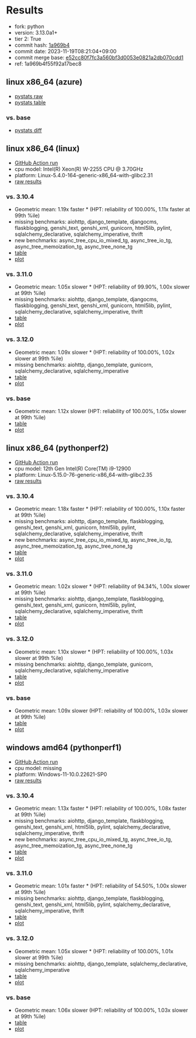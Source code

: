 # Results

- fork: python
- version: 3.13.0a1+
- tier 2: True
- commit hash: [1a969b4](https://github.com/python/cpython/commit/1a969b4)
- commit date: 2023-11-19T08:21:04+09:00
- commit merge base: [e52cc80f7fc3a560bf3d0053e0821a2db070cdd1](https://github.com/python/cpython/commit/e52cc80f7fc3a560bf3d0053e0821a2db070cdd1)
- ref: 1a969b4f55f92a17bec8

## linux x86_64 (azure)

- [pystats raw](bm-20231119-azure-x86_64-python-1a969b4f55f92a17bec8-3.13.0a1%2B-1a969b4-pystats.json)
- [pystats table](bm-20231119-azure-x86_64-python-1a969b4f55f92a17bec8-3.13.0a1%2B-1a969b4-pystats.md)

### vs. base

- [pystats diff](bm-20231119-azure-x86_64-python-1a969b4f55f92a17bec8-3.13.0a1%2B-1a969b4-pystats-vs-base.md)

## linux x86_64 (linux)

- [GitHub Action run](https://github.com/faster-cpython/benchmarking/actions/runs/6917201987)
- cpu model: Intel(R) Xeon(R) W-2255 CPU @ 3.70GHz
- platform: Linux-5.4.0-164-generic-x86_64-with-glibc2.31
- [raw results](bm-20231119-linux-x86_64-python-1a969b4f55f92a17bec8-3.13.0a1%2B-1a969b4.json)

### vs. 3.10.4

- Geometric mean: 1.19x faster \* (HPT: reliability of 100.00%, 1.11x faster at 99th %ile)
- missing benchmarks: aiohttp, django_template, djangocms, flaskblogging, genshi_text, genshi_xml, gunicorn, html5lib, pylint, sqlalchemy_declarative, sqlalchemy_imperative, thrift
- new benchmarks: async_tree_cpu_io_mixed_tg, async_tree_io_tg, async_tree_memoization_tg, async_tree_none_tg
- [table](bm-20231119-linux-x86_64-python-1a969b4f55f92a17bec8-3.13.0a1%2B-1a969b4-vs-3.10.4.md)
- [plot](bm-20231119-linux-x86_64-python-1a969b4f55f92a17bec8-3.13.0a1%2B-1a969b4-vs-3.10.4.png)

### vs. 3.11.0

- Geometric mean: 1.05x slower \* (HPT: reliability of 99.90%, 1.00x slower at 99th %ile)
- missing benchmarks: aiohttp, django_template, djangocms, flaskblogging, genshi_text, genshi_xml, gunicorn, html5lib, pylint, sqlalchemy_declarative, sqlalchemy_imperative, thrift
- [table](bm-20231119-linux-x86_64-python-1a969b4f55f92a17bec8-3.13.0a1%2B-1a969b4-vs-3.11.0.md)
- [plot](bm-20231119-linux-x86_64-python-1a969b4f55f92a17bec8-3.13.0a1%2B-1a969b4-vs-3.11.0.png)

### vs. 3.12.0

- Geometric mean: 1.09x slower \* (HPT: reliability of 100.00%, 1.02x slower at 99th %ile)
- missing benchmarks: aiohttp, django_template, gunicorn, sqlalchemy_declarative, sqlalchemy_imperative
- [table](bm-20231119-linux-x86_64-python-1a969b4f55f92a17bec8-3.13.0a1%2B-1a969b4-vs-3.12.0.md)
- [plot](bm-20231119-linux-x86_64-python-1a969b4f55f92a17bec8-3.13.0a1%2B-1a969b4-vs-3.12.0.png)

### vs. base

- Geometric mean: 1.12x slower (HPT: reliability of 100.00%, 1.05x slower at 99th %ile)
- [table](bm-20231119-linux-x86_64-python-1a969b4f55f92a17bec8-3.13.0a1%2B-1a969b4-vs-base.md)
- [plot](bm-20231119-linux-x86_64-python-1a969b4f55f92a17bec8-3.13.0a1%2B-1a969b4-vs-base.png)

## linux x86_64 (pythonperf2)

- [GitHub Action run](https://github.com/faster-cpython/benchmarking/actions/runs/6917201987)
- cpu model: 12th Gen Intel(R) Core(TM) i9-12900
- platform: Linux-5.15.0-76-generic-x86_64-with-glibc2.35
- [raw results](bm-20231119-pythonperf2-x86_64-python-1a969b4f55f92a17bec8-3.13.0a1%2B-1a969b4.json)

### vs. 3.10.4

- Geometric mean: 1.18x faster \* (HPT: reliability of 100.00%, 1.10x faster at 99th %ile)
- missing benchmarks: aiohttp, django_template, flaskblogging, genshi_text, genshi_xml, gunicorn, html5lib, pylint, sqlalchemy_declarative, sqlalchemy_imperative, thrift
- new benchmarks: async_tree_cpu_io_mixed_tg, async_tree_io_tg, async_tree_memoization_tg, async_tree_none_tg
- [table](bm-20231119-pythonperf2-x86_64-python-1a969b4f55f92a17bec8-3.13.0a1%2B-1a969b4-vs-3.10.4.md)
- [plot](bm-20231119-pythonperf2-x86_64-python-1a969b4f55f92a17bec8-3.13.0a1%2B-1a969b4-vs-3.10.4.png)

### vs. 3.11.0

- Geometric mean: 1.02x slower \* (HPT: reliability of 94.34%, 1.00x slower at 99th %ile)
- missing benchmarks: aiohttp, django_template, flaskblogging, genshi_text, genshi_xml, gunicorn, html5lib, pylint, sqlalchemy_declarative, sqlalchemy_imperative, thrift
- [table](bm-20231119-pythonperf2-x86_64-python-1a969b4f55f92a17bec8-3.13.0a1%2B-1a969b4-vs-3.11.0.md)
- [plot](bm-20231119-pythonperf2-x86_64-python-1a969b4f55f92a17bec8-3.13.0a1%2B-1a969b4-vs-3.11.0.png)

### vs. 3.12.0

- Geometric mean: 1.10x slower \* (HPT: reliability of 100.00%, 1.03x slower at 99th %ile)
- missing benchmarks: aiohttp, django_template, gunicorn, sqlalchemy_declarative, sqlalchemy_imperative
- [table](bm-20231119-pythonperf2-x86_64-python-1a969b4f55f92a17bec8-3.13.0a1%2B-1a969b4-vs-3.12.0.md)
- [plot](bm-20231119-pythonperf2-x86_64-python-1a969b4f55f92a17bec8-3.13.0a1%2B-1a969b4-vs-3.12.0.png)

### vs. base

- Geometric mean: 1.09x slower (HPT: reliability of 100.00%, 1.03x slower at 99th %ile)
- [table](bm-20231119-pythonperf2-x86_64-python-1a969b4f55f92a17bec8-3.13.0a1%2B-1a969b4-vs-base.md)
- [plot](bm-20231119-pythonperf2-x86_64-python-1a969b4f55f92a17bec8-3.13.0a1%2B-1a969b4-vs-base.png)

## windows amd64 (pythonperf1)

- [GitHub Action run](https://github.com/faster-cpython/benchmarking/actions/runs/6917201987)
- cpu model: missing
- platform: Windows-11-10.0.22621-SP0
- [raw results](bm-20231119-pythonperf1-amd64-python-1a969b4f55f92a17bec8-3.13.0a1%2B-1a969b4.json)

### vs. 3.10.4

- Geometric mean: 1.13x faster \* (HPT: reliability of 100.00%, 1.08x faster at 99th %ile)
- missing benchmarks: aiohttp, django_template, flaskblogging, genshi_text, genshi_xml, html5lib, pylint, sqlalchemy_declarative, sqlalchemy_imperative, thrift
- new benchmarks: async_tree_cpu_io_mixed_tg, async_tree_io_tg, async_tree_memoization_tg, async_tree_none_tg
- [table](bm-20231119-pythonperf1-amd64-python-1a969b4f55f92a17bec8-3.13.0a1%2B-1a969b4-vs-3.10.4.md)
- [plot](bm-20231119-pythonperf1-amd64-python-1a969b4f55f92a17bec8-3.13.0a1%2B-1a969b4-vs-3.10.4.png)

### vs. 3.11.0

- Geometric mean: 1.01x faster \* (HPT: reliability of 54.50%, 1.00x slower at 99th %ile)
- missing benchmarks: aiohttp, django_template, flaskblogging, genshi_text, genshi_xml, html5lib, pylint, sqlalchemy_declarative, sqlalchemy_imperative, thrift
- [table](bm-20231119-pythonperf1-amd64-python-1a969b4f55f92a17bec8-3.13.0a1%2B-1a969b4-vs-3.11.0.md)
- [plot](bm-20231119-pythonperf1-amd64-python-1a969b4f55f92a17bec8-3.13.0a1%2B-1a969b4-vs-3.11.0.png)

### vs. 3.12.0

- Geometric mean: 1.05x slower \* (HPT: reliability of 100.00%, 1.01x slower at 99th %ile)
- missing benchmarks: aiohttp, django_template, sqlalchemy_declarative, sqlalchemy_imperative
- [table](bm-20231119-pythonperf1-amd64-python-1a969b4f55f92a17bec8-3.13.0a1%2B-1a969b4-vs-3.12.0.md)
- [plot](bm-20231119-pythonperf1-amd64-python-1a969b4f55f92a17bec8-3.13.0a1%2B-1a969b4-vs-3.12.0.png)

### vs. base

- Geometric mean: 1.06x slower (HPT: reliability of 100.00%, 1.03x slower at 99th %ile)
- [table](bm-20231119-pythonperf1-amd64-python-1a969b4f55f92a17bec8-3.13.0a1%2B-1a969b4-vs-base.md)
- [plot](bm-20231119-pythonperf1-amd64-python-1a969b4f55f92a17bec8-3.13.0a1%2B-1a969b4-vs-base.png)

